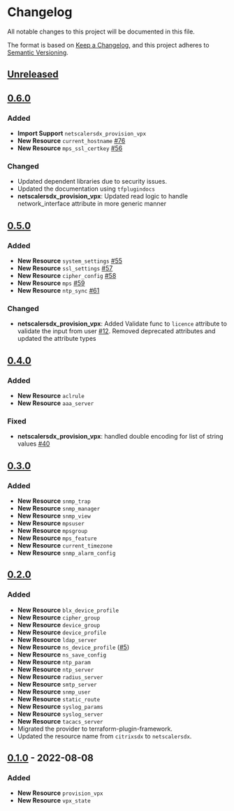 # Changelog

All notable changes to this project will be documented in this file.

The format is based on [Keep a Changelog](https://keepachangelog.com/en/1.1.0/),
and this project adheres to [Semantic Versioning](https://semver.org/spec/v2.0.0.html).

## [Unreleased]

## [0.6.0]

### Added

- **Import Support** `netscalersdx_provision_vpx`
- **New Resource** `current_hostname` [#76]
- **New Resource** `mps_ssl_certkey` [#56]

### Changed

- Updated dependent libraries due to security issues.
- Updated the documentation using `tfplugindocs`
- **netscalersdx_provision_vpx**: Updated read logic to handle network_interface attribute in more generic manner

[#76]: https://github.com/netscaler/terraform-provider-netscalersdx/issues/76
[#56]: https://github.com/netscaler/terraform-provider-netscalersdx/issues/56

## [0.5.0]

### Added

- **New Resource** `system_settings` [#55]
- **New Resource** `ssl_settings` [#57]
- **New Resource** `cipher_config` [#58]
- **New Resource** `mps` [#59]
- **New Resource** `ntp_sync` [#61]

### Changed

- **netscalersdx_provision_vpx**: Added Validate func to `licence` attribute to validate the input from user [#12]. Removed deprecated attributes and updated the attribute types

[#12]: https://github.com/netscaler/terraform-provider-netscalersdx/issues/12
[#55]: https://github.com/netscaler/terraform-provider-netscalersdx/issues/55
[#57]: https://github.com/netscaler/terraform-provider-netscalersdx/issues/57
[#58]: https://github.com/netscaler/terraform-provider-netscalersdx/issues/58
[#59]: https://github.com/netscaler/terraform-provider-netscalersdx/issues/59
[#61]: https://github.com/netscaler/terraform-provider-netscalersdx/issues/61

## [0.4.0]

### Added

- **New Resource** `aclrule`
- **New Resource** `aaa_server`

### Fixed

- **netscalersdx_provision_vpx**: handled double encoding for list of string values [#40]

## [0.3.0]

### Added

- **New Resource** `snmp_trap`
- **New Resource** `snmp_manager`
- **New Resource** `snmp_view`
- **New Resource** `mpsuser`
- **New Resource** `mpsgroup`
- **New Resource** `mps_feature`
- **New Resource** `current_timezone`
- **New Resource** `snmp_alarm_config`

## [0.2.0]

### Added

- **New Resource** `blx_device_profile`
- **New Resource** `cipher_group`
- **New Resource** `device_group`
- **New Resource** `device_profile`
- **New Resource** `ldap_server`
- **New Resource** `ns_device_profile` ([#5])
- **New Resource** `ns_save_config`
- **New Resource** `ntp_param`
- **New Resource** `ntp_server`
- **New Resource** `radius_server`
- **New Resource** `smtp_server`
- **New Resource** `snmp_user`
- **New Resource** `static_route`
- **New Resource** `syslog_params`
- **New Resource** `syslog_server`
- **New Resource** `tacacs_server`
- Migrated the provider to terraform-plugin-framework.
- Updated the resource name from `citrixsdx` to `netscalersdx`.


## [0.1.0] - 2022-08-08

### Added

* **New Resource** `provision_vpx`
* **New Resource** `vpx_state`

[Unreleased]: https://github.com/netscaler/terraform-provider-netscalersdx/compare/v0.6.0...HEAD
[0.6.0]: https://github.com/netscaler/terraform-provider-netscalersdx/compare/v0.5.0...v0.6.0
[0.5.0]: https://github.com/netscaler/terraform-provider-netscalersdx/compare/v0.4.0...v0.5.0
[0.4.0]: https://github.com/netscaler/terraform-provider-netscalersdx/compare/v0.3.0...v0.4.0
[0.3.0]: https://github.com/netscaler/terraform-provider-netscalersdx/compare/v0.2.0...v0.3.0
[0.2.0]: https://github.com/netscaler/terraform-provider-netscalersdx/compare/v0.1.0...0.2.0
[0.1.0]: https://github.com/netscaler/terraform-provider-netscalersdx/releases/tag/v0.1.0
[#40]: https://github.com/netscaler/terraform-provider-netscalersdx/issues/40
[#5]: https://github.com/netscaler/terraform-provider-netscalersdx/issues/5